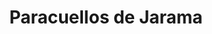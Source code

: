 ---
title: Paracuellos de Jarama
url: /paracuellos-de-jarama/
latitude: 40.501
longitude: -3.512
---